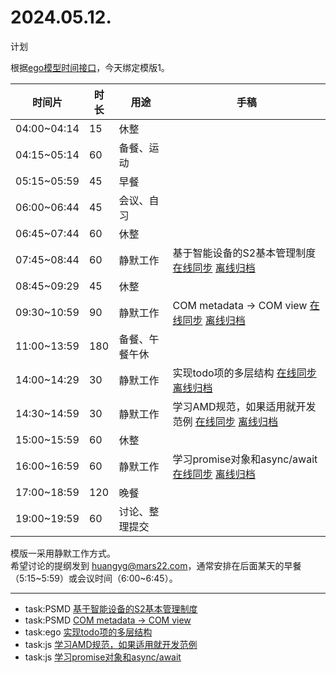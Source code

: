 # 2024.05.12.
计划  

根据[ego模型时间接口](https://gitee.com/hyg/blog/blob/master/timeflow.md)，今天绑定模版1。

| 时间片 | 时长 | 用途 | 手稿 |
| --- | --- | --- | --- |
| 04:00~04:14 | 15 | 休整 |  |
| 04:15~05:14 | 60 | 备餐、运动 |  |
| 05:15~05:59 | 45 | 早餐 |  |
| 06:00~06:44 | 45 | 会议、自习 |  |
| 06:45~07:44 | 60 | 休整 |  |
| 07:45~08:44 | 60 | 静默工作 | 基于智能设备的S2基本管理制度  [在线同步](http://simp.ly/p/xtgD4F) [离线归档](../../draft/2024/05/20240512074500.md) |
| 08:45~09:29 | 45 | 休整 |  |
| 09:30~10:59 | 90 | 静默工作 | COM metadata -> COM view  [在线同步](http://simp.ly/p/j1SspP) [离线归档](../../draft/2024/05/20240512093000.md) |
| 11:00~13:59 | 180 | 备餐、午餐午休 |  |
| 14:00~14:29 | 30 | 静默工作 | 实现todo项的多层结构  [在线同步](http://simp.ly/p/8t3vlk) [离线归档](../../draft/2024/05/20240512140000.md) |
| 14:30~14:59 | 30 | 静默工作 | 学习AMD规范，如果适用就开发范例  [在线同步](http://simp.ly/p/5k9gJy) [离线归档](../../draft/2024/05/20240512143000.md) |
| 15:00~15:59 | 60 | 休整 |  |
| 16:00~16:59 | 60 | 静默工作 | 学习promise对象和async/await  [在线同步](http://simp.ly/p/4QDThK) [离线归档](../../draft/2024/05/20240512160000.md) |
| 17:00~18:59 | 120 | 晚餐 |  |
| 19:00~19:59 | 60 | 讨论、整理提交 |  |

模版一采用静默工作方式。  
希望讨论的提纲发到 [huangyg@mars22.com](mailto:huangyg@mars22.com)，通常安排在后面某天的早餐（5:15~5:59）或会议时间（6:00~6:45）。

---

- task:PSMD  [基于智能设备的S2基本管理制度](../../../draft/2024/05/20240512074500.md)
- task:PSMD  [COM metadata -> COM view](../../../draft/2024/05/20240512093000.md)
- task:ego  [实现todo项的多层结构](../../../draft/2024/05/20240512140000.md)
- task:js  [学习AMD规范，如果适用就开发范例](../../../draft/2024/05/20240512143000.md)
- task:js  [学习promise对象和async/await](../../../draft/2024/05/20240512160000.md)
